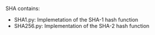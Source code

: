 SHA contains: 
- SHA1.py: Implemetation of the SHA-1 hash function
- SHA256.py: Implementation of the SHA-2 hash function
